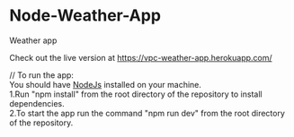 # Node-Weather-App
Weather app

Check out the live version at <a href="https://vpc-weather-app.herokuapp.com/">https://vpc-weather-app.herokuapp.com/<a>

// To run the app:<br>
You should have <a href="https://nodejs.org/">NodeJs<a> installed on your machine.<br>
1.Run "npm install" from the root directory of the repository to install dependencies.<br>
2.To start the app run the command "npm run dev" from the root directory of the repository.
  
  
